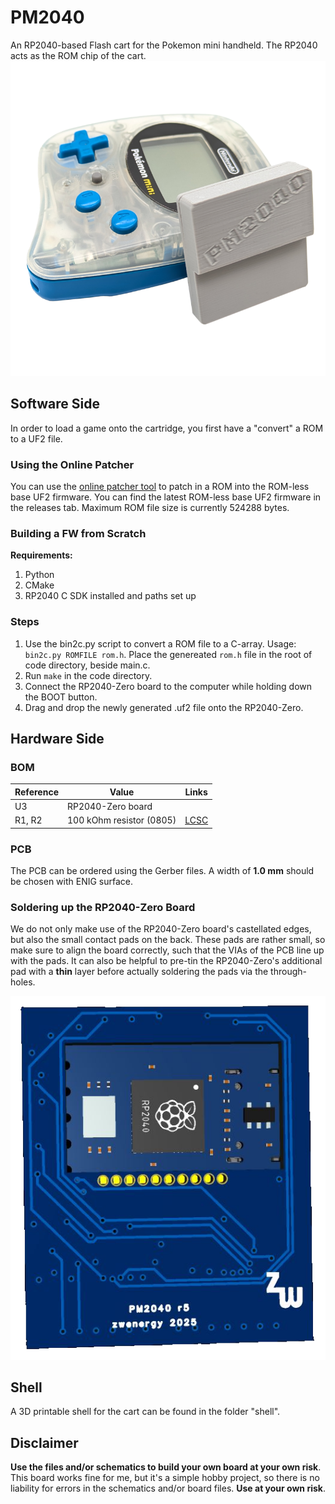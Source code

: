 # PM2040
An RP2040-based Flash cart for the Pokemon mini handheld.
The RP2040 acts as the ROM chip of the cart.
<img src="./assets/image.png" alt="drawing" width="600"/>

## Software Side
In order to load a game onto the cartridge, you first have a "convert" a ROM to a UF2 file.

### Using the Online Patcher
You can use the [online patcher tool](https://zwenergy.github.io/PM2040ROMPatch/) to patch in a ROM into the ROM-less base UF2 firmware.
You can find the latest ROM-less base UF2 firmware in the releases tab.
Maximum ROM file size is currently 524288 bytes.

### Building a FW from Scratch

**Requirements:**
1. Python
2. CMake
3. RP2040 C SDK installed and paths set up

### Steps
1. Use the bin2c.py script to convert a ROM file to a C-array. Usage: `bin2c.py ROMFILE rom.h`. Place the genereated `rom.h` file in the root of code directory, beside main.c.
3. Run `make` in the code directory.
4. Connect the RP2040-Zero board to the computer while holding down the BOOT button.
5. Drag and drop the newly generated .uf2 file onto the RP2040-Zero.

## Hardware Side
### BOM
| **Reference** | **Value**| **Links**
|---------------|----------|----------|
| U3 | RP2040-Zero board ||
| R1, R2 | 100 kOhm resistor (0805) |[LCSC](https://www.lcsc.com/product-detail/Chip-Resistor-Surface-Mount_YAGEO-RC0805FR-07100KL_C96346.html)|

### PCB
The PCB can be ordered using the Gerber files. A width of **1.0 mm** should be chosen with ENIG surface.

### Soldering up the RP2040-Zero Board
We do not only make use of the RP2040-Zero board's castellated edges, but also the small contact pads on the back.
These pads are rather small, so make sure to align the board correctly, such that the VIAs of the PCB line up with the pads.
It can also be helpful to pre-tin the RP2040-Zero's additional pad with a **thin** layer before actually soldering the pads via the through-holes.

<img src="./assets/pcb.png" alt="drawing" width="600"/>

## Shell
A 3D printable shell for the cart can be found in the folder "shell".

## Disclaimer
**Use the files and/or schematics to build your own board at your own risk**.
This board works fine for me, but it's a simple hobby project, so there is no liability for errors in the schematics and/or board files.
**Use at your own risk**.
